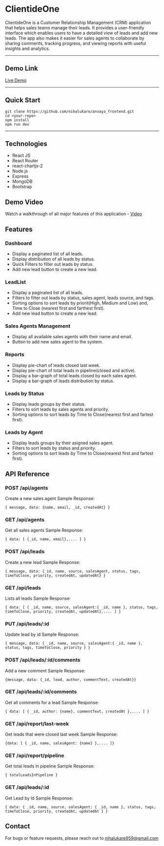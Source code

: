 # ClientideOne

ClientideOne is a Customer Relationship Management (CRM) application that helps sales teams manage their leads. It provides a user-friendly interface which enables users to have a detailed view of leads and add new leads. The app also makes it easier for sales agents to collaborate by sharing comments, tracking progress, and viewing reports with useful insights and analytics.

---

## Demo Link

[Live Demo](https://anvaya-frontend-six.vercel.app/)

---

## Quick Start

```
git clone https://github.com/nihalukare/anvaya_frontend.git
cd <your-repo>
npm install
npm run dev
```

---

## Technologies

- React JS
- React Router
- react-chartjs-2
- Node.js
- Express
- MongoDB
- Bootstrap

## Demo Video

Watch a walkthrough of all major features of this application - [Video](https://www.placehold.co)

## Features

### Dashboard

- Display a paginated list of all leads.
- Display distribution of all leads by status.
- Quick Filters to filter out leads by status.
- Add new lead button to create a new lead.

### LeadList

- Display a paginated list of all leads.
- Filters to filter out leads by status, sales agent, leads source, and tags.
- Sorting options to sort leads by priorit(High, Medium and Low) and, Time to Close (nearest first and farthest first).
- Add new lead button to create a new lead.

### Sales Agents Management

- Display all available sales agents with their name and email.
- Button to add new sales agent to the system.

### Reports

- Display pie-chart of leads closed last week.
- Display pie-chart of total leads in pipeline(closed and active).
- Display a bar-graph of total leads closed by each sales agent.
- Display a bar-graph of leads distribution by status.

### Leads by Status

- Display leads groups by their status.
- Filters to sort leads by sales agents and priority.
- Sorting options to sort leads by Time to Close(nearest first and fartest first).

### Leads by Agent

- Display leads groups by their asigned sales agent.
- Filters to sort leads by status and priority.
- Sorting options to sort leads by Time to Close(nearest first and fartest first).

## API Reference

### POST /api/agents

Create a new sales agent
Sample Response:

```
{ message, data: {name, email, _id, createdAt} }
```

### GET /api/agents

Get all sales agents
Sample Response:

```
{ data: [ {_id, name, email},.... ] }
```

### POST /api/leads

Create a new lead
Sample Response:

```
{ message, data: {_id, name, source, salesAgent, status, tags, timeToClose, priority, createdAt, updatedAt} }
```

### GET /api/leads

Lists all leads
Sample Response:

```
{ data: [ { _id, name, source, salesAgent:{ _id, name }, status, tags, timeToClose, priority, createdAt, updatedAt},.... ] }
```

### PUT /api/leads/:id

Update lead by id
Sample Response:

```
{ message, data: { _id, name, source, salesAgent:{ _id, name }, status, tags, timeToClose, priority } }
```

### POST /api/leads/:id/comments

Add a new comment
Sample Response:

```
{message, data: {_id, lead, author, commentText, createdAt}}
```

### GET /api/leads/:id/comments

Get all comments for a lead
Sample Response:

```
{ data: [ { _id, author: {name}, commentText, createdAt },.... ] }
```

### GET /api/report/last-week

Get leads that were closed last week
Sample Response:

```
{data: [ { _id, name, salesAgent: {name} },.... ]}
```

### GET /api/report/pipeline

Get total leads in pipeline
Sample Response:

```
{ totalLeadsInPipeline }
```

### GET /api/leads/:id

Get Lead by Id
Sample Response:

```
{ data: { _id, name, source, salesAgent: { _id, name }, status, tags, timeToClose, priority, createdAt, updatedAt } }
```

## Contact

For bugs or feature requests, please reach out to nihalukare959@gmail.com
